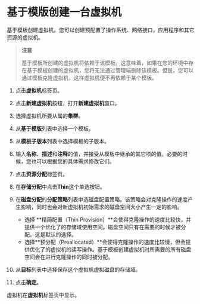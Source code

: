 # 基于模版创建一台虚拟机

基于模板创建虚拟机。您可以创建预配置了操作系统、网络接口，应用程序和其它资源的虚拟机。

> **注意**
>
> 基于模板所创建的虚拟机将依赖于该模板。这意味着，如果在您的环境中存在基于模板创建的虚拟机，您将无法通过管理端删除该模板。但是，您可以通过模板克隆虚拟机，这样虚拟机便不再依赖于某个模板。

1. 点击**虚拟机**标签页。

2. 点击**新建虚拟机**按钮，打开**新建虚拟机**窗口。

3. 选择虚拟机所要从属的**集群**。

4. 从**基于模版**列表中选择一个模板。

5. 从**模板子版本**列表中选择模板的子版本。

6. 输入**名称**、**描述**和**注释**的值，并接受从模板中继承的其它项的值。必要的时候，您也可以根据您的具体需求修改它们。

7. 点击**资源分配**标签页。

8. 在**存储分配**中点击**Thin**这个单选按钮。

9. 在**磁盘分配**的**分配策略**列表中选磁盘配置策略。该策略会对克隆操作的速度产生影响，同时也会对新虚拟机初始需求的磁盘空间大小产生一定的影响。
   * 选择 **精简配置（Thin Provision）**会使得克隆操作的速度比较快，并提供一个优化了的存储域使用空间。磁盘空间只有在需要的时候才被分配。这是默认的选择。
   * 选择**预分配（Preallocated）**会使得克隆操作的速度比较慢，但会提供优化了的虚拟机的读写操作。基于模板创建虚拟机时所需要的所有磁盘空间会在进行克隆操作的同时被分配。

10. 从**目标**列表中选择保存这个虚拟机虚拟磁盘的存储域。

11. 点击**确定**。

虚拟机在**虚拟机**标签页中显示。
